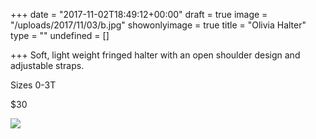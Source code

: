 +++
date = "2017-11-02T18:49:12+00:00"
draft = true
image = "/uploads/2017/11/03/b.jpg"
showonlyimage = true
title = "Olivia Halter"
type = ""
undefined = []

+++
Soft, light weight fringed halter with an open shoulder design and adjustable straps.

Sizes 0-3T

\$30

![](/uploads/2017/11/03/b.jpg)